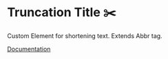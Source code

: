 # Truncation Title :scissors:

Custom Element for shortening text. Extends Abbr tag.

[Documentation](./documentation.md)